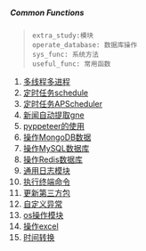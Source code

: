 ##### Common Functions

> ```
> extra_study:模块 
> operate_database: 数据库操作  
> sys_func: 系统方法 
> useful_func: 常用函数
> ```



1. [多线程多进程](./extra_study/thread_process.py)
2. [定时任务schedule](./extra_study/time_task_one.py)
3. [定时任务APScheduler](./extra_study/time_task_two.py)
4. [新闻自动提取gne](./news_crawler/news_auto_extract.py)
5. [pyppeteer的使用](./news_crawler/pyppeteer_detail_page.py)
6. [操作MongoDB数据](./operate_database/operate_mongo.py)
7. [操作MySQL数据库](./operate_database/operate_mysql.py)
8. [操作Redis数据库](./operate_database/operate_redis.py)
9. [通用日志模块](./sys_func/common_log_module.py)
10. [执行终端命令](./sys_func/terminal_execution.py)
11. [更新第三方包](./sys_func/update_package.py)
12. [自定义异常](./useful_func/custom_errors.py)
13. [os操作模块](./useful_func/os_func.py)
14. [操作excel](./useful_func/pandas_operate_excel.py)
15. [时间转换](./useful_func/time_change.py)

